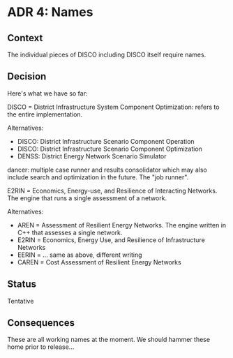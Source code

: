 # ADR 4: Names

## Context

The individual pieces of DISCO including DISCO itself require names.


## Decision

Here's what we have so far:

DISCO = District Infrastructure System Component Optimization: refers to the entire implementation.

Alternatives:

- DISCO: District Infrastructure Scenario Component Operation
- DISCO: District Infrastructure Scenario Component Optimization
- DENSS: District Energy Network Scenario Simulator


dancer: multiple case runner and results consolidator which may also include search and optimization in the future.
The "job runner".

E2RIN = Economics, Energy-use, and Resilience of Interacting Networks.
The engine that runs a single assessment of a network.

Alternatives:

- AREN = Assessment of Resilient Energy Networks. The engine written in C++ that assesses a single network.
- E2RIN = Economics, Energy Use, and Resilience of Infrastructure Networks
- EERIN = ... same as above, different writing
- CAREN = Cost Assessment of Resilient Energy Networks


## Status

Tentative


## Consequences

These are all working names at the moment.
We should hammer these home prior to release...
